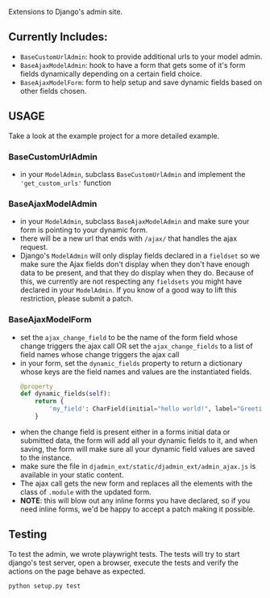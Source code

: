 Extensions to Django's admin site.

## Currently Includes:
 - `BaseCustomUrlAdmin`: hook to provide additional urls to your model admin.
 - `BaseAjaxModelAdmin`: hook to have a form that gets some of it's form fields dynamically depending on a certain field choice.
 - `BaseAjaxModelForm`: form to help setup and save dynamic fields based on other fields chosen.

## USAGE
Take a look at the example project for a more detailed example.

### BaseCustomUrlAdmin
  - in your `ModelAdmin`, subclass `BaseCustomUrlAdmin` and implement the `'get_custom_urls'` function

### BaseAjaxModelAdmin
  - in your `ModelAdmin`, subclass `BaseAjaxModelAdmin` and make sure your form is pointing to your dynamic form.
  - there will be a new url that ends with `/ajax/` that handles the ajax request.
  - Django's `ModelAdmin` will only display fields declared in a `fieldset` so we make sure the Ajax fields don't display when they don't have enough data to be present, and that they do display when they do. Because of this, we currently are not respecting any `fieldsets` you might have declared in your `ModelAdmin`. If you know of a good way to lift this restriction, please submit a patch.


### BaseAjaxModelForm
  - set the `ajax_change_field` to be the name of the form field whose change triggers the ajax call OR set the `ajax_change_fields` to a list of field names whose change triggers the ajax call
  - in your form, set the `dynamic_fields` property to return a dictionary whose keys are the field names and values are the instantiated fields.
    ```python
    @property
    def dynamic_fields(self):
        return {
            'my_field': CharField(initial="hello world!", label="Greeting"),
        }
    ```
  - when the change field is present either in a forms initial data or submitted data, the form will add all your dynamic fields to it, and when saving, the form will make sure all your dynamic field values are saved to the instance.
  - make sure the file in `djadmin_ext/static/djadmin_ext/admin_ajax.js` is available in your static content.
  - The ajax call gets the new form and replaces all the elements with the class of `.module` with the updated form.
  - **NOTE**: this will blow out any inline forms you have declared, so if you need inline forms, we'd be happy to accept a patch making it possible.

## Testing
To test the admin, we wrote playwright tests. The tests will try to start django's test server, open a browser, execute the tests and verify the actions on the page behave as expected.

```bash
python setup.py test
```